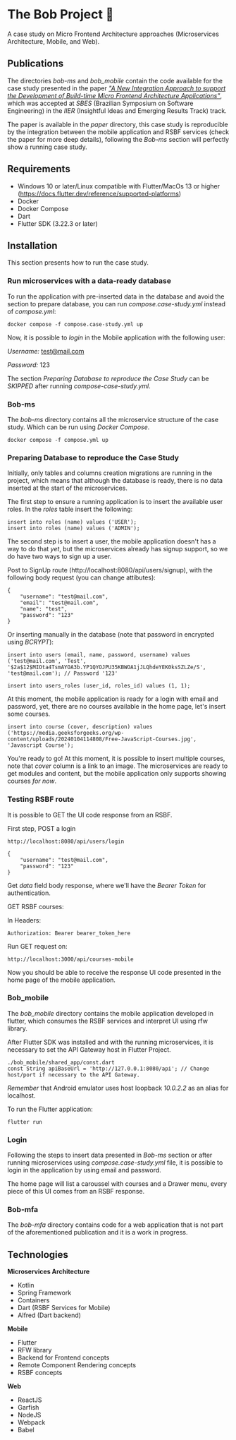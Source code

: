 
# The Bob Project 🐢

A case study on Micro Frontend Architecture approaches (Microservices Architecture, Mobile, and Web).

## Publications

The directories *bob-ms* and *bob_mobile* contain the code available for the case study presented in the paper *["A New Integration Approach to support the Development of Build-time Micro Frontend Architecture Applications"](https://github.com/fernandormoraes/the-bob-project/blob/main/paper/Moraes.Affonso_A%20New%20Integration%20Approach%20to%20support%20the%20Development%20of%20Build-time%20Micro%20Frontend%20Architecture%20Applications.pdf)*, which was accepted at *SBES* (Brazilian Symposium on Software Engineering) in the *IIER* (Insightful Ideas and Emerging Results Track) track.

The paper is available in the *paper* directory, this case study is reproducible by the integration between the mobile application and RSBF services (check the paper for more deep details), following the *Bob-ms* section will perfectly show a running case study.

## Requirements

- Windows 10 or later/Linux compatible with Flutter/MacOs 13 or higher (https://docs.flutter.dev/reference/supported-platforms)
- Docker
- Docker Compose
- Dart
- Flutter SDK (3.22.3 or later)

## Installation

This section presents how to run the case study.

### Run microservices with a data-ready database

To run the application with pre-inserted data in the database and avoid the section to prepare database, you can run *compose.case-study.yml* instead of *compose.yml*:

    docker compose -f compose.case-study.yml up

Now, it is possible to *login* in the Mobile application with the following user:

*Username:* test@mail.com

*Password:* 123

The section *Preparing Database to reproduce the Case Study* can be *SKIPPED* after running *compose-case-study.yml*.

### Bob-ms

The *bob-ms* directory contains all the microservice structure of the case study. Which can be run using *Docker Compose*.

    docker compose -f compose.yml up

### Preparing Database to reproduce the Case Study

Initially, only tables and columns creation migrations are running in the project, which means that although the database is ready, there is no data inserted at the start of the microservices.

The first step to ensure a running application is to insert the available user roles. In the *roles* table insert the following:

    insert into roles (name) values ('USER');
    insert into roles (name) values ('ADMIN');

The second step is to insert a user, the mobile application doesn't has a way to do that *yet*, but the microservices already has signup support, so we do have two ways to sign up a user.

Post to SignUp route (http://localhost:8080/api/users/signup), with the following body request (you can change attibutes):

    {
    	"username": "test@mail.com",
    	"email": "test@mail.com",
    	"name": "test",
    	"password": "123"
    }

Or inserting manually in the database (note that password in encrypted using *BCRYPT*):

    insert into users (email, name, password, username) values ('test@mail.com', 'Test', '$2a$12$MIOta4TsmAYOA3b.YP1QYOJPU35KBWOA1jJLQhdeYEK0ksSZLZe/S', 'test@mail.com'); // Password '123'

    insert into users_roles (user_id, roles_id) values (1, 1);

At this moment, the mobile application is ready for a login with email and password, yet, there are no courses available in the home page, let's insert some courses.

    insert into course (cover, description) values ('https://media.geeksforgeeks.org/wp-content/uploads/20240104114808/Free-JavaScript-Courses.jpg', 'Javascript Course');

You're ready to go! At this moment, it is possible to insert multiple courses, note that *cover* column is a link to an image. The microservices are ready to get modules and content, but the mobile application only supports showing courses *for now*.

### Testing RSBF route

It is possible to GET the UI code response from an RSBF.

First step, POST a login

    http://localhost:8080/api/users/login

    {
	    "username": "test@mail.com",
	    "password": "123"
    }

Get *data* field body response, where we'll have the *Bearer Token* for authentication.

GET RSBF courses:

In Headers:
    
    Authorization: Bearer bearer_token_here

Run GET request on:

    http://localhost:3000/api/courses-mobile

Now you should be able to receive the response UI code presented in the home page of the mobile application.

### Bob_mobile

The *bob_mobile* directory contains the mobile application developed in flutter, which consumes the RSBF services and interpret UI using rfw library.

After Flutter SDK was installed and with the running microservices, it is necessary to set the API Gateway host in Flutter Project.

    ./bob_mobile/shared_app/const.dart
    const String apiBaseUrl = 'http://127.0.0.1:8080/api'; // Change host/port if necessary to the API Gateway.

*Remember* that Android emulator uses host loopback *10.0.2.2* as an alias for localhost.

To run the Flutter application:

    flutter run

### Login

Following the steps to insert data presented in *Bob-ms* section or after running microservices using *compose.case-study.yml* file, it is possible to login in the application by using email and password.

The home page will list a caroussel with courses and a Drawer menu, every piece of this UI comes from an RSBF response.

### Bob-mfa

The *bob-mfa* directory contains code for a web application that is not part of the aforementioned publication and it is a work in progress.

## Technologies
**Microservices Architecture**
- Kotlin
- Spring Framework
- Containers
- Dart (RSBF Services for Mobile)
- Alfred (Dart backend)

**Mobile**
- Flutter
- RFW library
- Backend for Frontend concepts
- Remote Component Rendering concepts
- RSBF concepts

**Web**
- ReactJS
- Garfish
- NodeJS
- Webpack
- Babel
